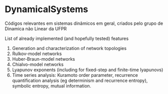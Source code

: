 # DynamicalSystems
Códigos relevantes em sistemas dinâmicos em geral, criados pelo grupo de Dinamica não Linear da UFPR

List of already implemented (and hopefully tested) features
1. Generation and characterization of network topologies
2. Rulkov-model networks
3. Huber-Braun-model networks 
4. Chialvo-model networks
5. Lyapunov exponents (including for fixed-step and finite-time lyapunovs)
6. Time series analysis: Kuramoto order parameter, recurrence quantification analysis (eg determinism and recurrence entropy), symbolic entropy, mutual information.
